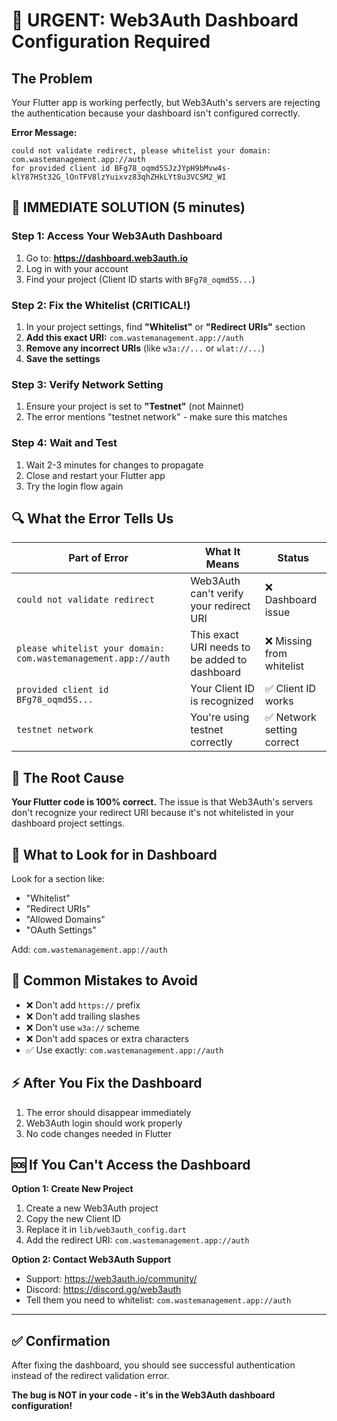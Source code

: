 # 🚨 URGENT: Web3Auth Dashboard Configuration Required

## The Problem
Your Flutter app is working perfectly, but Web3Auth's servers are rejecting the authentication because your dashboard isn't configured correctly.

**Error Message:**
```
could not validate redirect, please whitelist your domain: com.wastemanagement.app://auth 
for provided client id BFg78_oqmd5SJzJYpH9bMvw4s-klY87HSt32G_lOnTFV8lzYuixvz83qhZHkLYt8u3VCSM2_WI
```

## 🎯 IMMEDIATE SOLUTION (5 minutes)

### Step 1: Access Your Web3Auth Dashboard
1. Go to: **https://dashboard.web3auth.io**
2. Log in with your account
3. Find your project (Client ID starts with `BFg78_oqmd5S...`)

### Step 2: Fix the Whitelist (CRITICAL!)
1. In your project settings, find **"Whitelist"** or **"Redirect URIs"** section
2. **Add this exact URI:** `com.wastemanagement.app://auth`
3. **Remove any incorrect URIs** (like `w3a://...` or `wlat://...`)
4. **Save the settings**

### Step 3: Verify Network Setting
1. Ensure your project is set to **"Testnet"** (not Mainnet)
2. The error mentions "testnet network" - make sure this matches

### Step 4: Wait and Test
1. Wait 2-3 minutes for changes to propagate
2. Close and restart your Flutter app
3. Try the login flow again

## 🔍 What the Error Tells Us

| Part of Error | What It Means | Status |
|---------------|---------------|---------|
| `could not validate redirect` | Web3Auth can't verify your redirect URI | ❌ Dashboard issue |
| `please whitelist your domain: com.wastemanagement.app://auth` | This exact URI needs to be added to dashboard | ❌ Missing from whitelist |
| `provided client id BFg78_oqmd5S...` | Your Client ID is recognized | ✅ Client ID works |
| `testnet network` | You're using testnet correctly | ✅ Network setting correct |

## 🎯 The Root Cause

**Your Flutter code is 100% correct.** The issue is that Web3Auth's servers don't recognize your redirect URI because it's not whitelisted in your dashboard project settings.

## 📸 What to Look for in Dashboard

Look for a section like:
- "Whitelist"
- "Redirect URIs"  
- "Allowed Domains"
- "OAuth Settings"

Add: `com.wastemanagement.app://auth`

## 🚫 Common Mistakes to Avoid

- ❌ Don't add `https://` prefix
- ❌ Don't add trailing slashes
- ❌ Don't use `w3a://` scheme
- ❌ Don't add spaces or extra characters
- ✅ Use exactly: `com.wastemanagement.app://auth`

## ⚡ After You Fix the Dashboard

1. The error should disappear immediately
2. Web3Auth login should work properly
3. No code changes needed in Flutter

## 🆘 If You Can't Access the Dashboard

**Option 1: Create New Project**
1. Create a new Web3Auth project
2. Copy the new Client ID
3. Replace it in `lib/web3auth_config.dart`
4. Add the redirect URI: `com.wastemanagement.app://auth`

**Option 2: Contact Web3Auth Support**
- Support: https://web3auth.io/community/
- Discord: https://discord.gg/web3auth
- Tell them you need to whitelist: `com.wastemanagement.app://auth`

---

## ✅ Confirmation

After fixing the dashboard, you should see successful authentication instead of the redirect validation error.

**The bug is NOT in your code - it's in the Web3Auth dashboard configuration!**